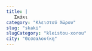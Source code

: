 ```yaml
---
title: |
   Σκάκι
category: "Κλειστού Χώρου"
slug: "skaki"
slugCategory: "kleistou-xorou"
city: "Θεσσαλονίκη"
---
```


